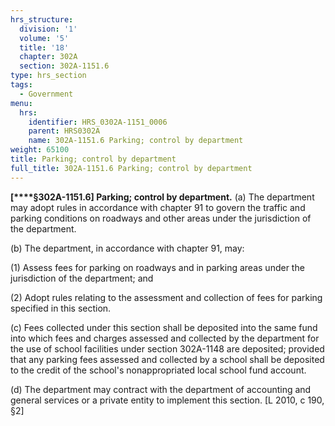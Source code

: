 ```yaml
---
hrs_structure:
  division: '1'
  volume: '5'
  title: '18'
  chapter: 302A
  section: 302A-1151.6
type: hrs_section
tags:
  - Government
menu:
  hrs:
    identifier: HRS_0302A-1151_0006
    parent: HRS0302A
    name: 302A-1151.6 Parking; control by department
weight: 65100
title: Parking; control by department
full_title: 302A-1151.6 Parking; control by department
---
```

**[****§302A-1151.6] Parking; control by department.** (a) The department may adopt rules in accordance with chapter 91 to govern the traffic and parking conditions on roadways and other areas under the jurisdiction of the department.

(b) The department, in accordance with chapter 91, may:

(1) Assess fees for parking on roadways and in parking areas under the jurisdiction of the department; and

(2) Adopt rules relating to the assessment and collection of fees for parking specified in this section.

(c) Fees collected under this section shall be deposited into the same fund into which fees and charges assessed and collected by the department for the use of school facilities under section 302A-1148 are deposited; provided that any parking fees assessed and collected by a school shall be deposited to the credit of the school's nonappropriated local school fund account.

(d) The department may contract with the department of accounting and general services or a private entity to implement this section. [L 2010, c 190, §2]